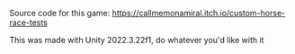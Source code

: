 Source code for this game: https://callmemonamiral.itch.io/custom-horse-race-tests

This was made with Unity 2022.3.22f1, do whatever you'd like with it
